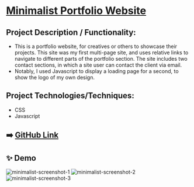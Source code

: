 # [Minimalist Portfolio Website](https://cjmaret.github.io/minimalist_portfolio_website/)

## Project Description / Functionality: 

- This is a portfolio website, for creatives or others to showcase their projects. This site was my first multi-page site, and uses relative links to navigate to different parts of the portfolio section. The site includes two contact sections, in which a site user can contact the client via email.
- Notably, I used Javascript to display a loading page for a second, to show the logo of my own design.

## Project Technologies/Techniques:
- CSS
- Javascript

## ➡️ [GitHub Link](https://github.com/cjmaret/minimalist_portfolio_website)

## ✨ Demo
![minimalist-screenshot-1](https://user-images.githubusercontent.com/77926563/146671186-5e67cd3a-55d4-4a2f-98ca-02007aa785d9.png)
![minimalist-screenshot-2](https://user-images.githubusercontent.com/77926563/146671198-30dce04d-ff2c-4160-b0aa-28444934282f.png)
![minimalist-screenshot-3](https://user-images.githubusercontent.com/77926563/146671193-a3a91a67-969b-4a54-a819-ece6786542cd.png)
